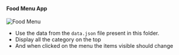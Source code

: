 #### Food Menu App

![Food Menu](./assets/food-menu.gif)

- Use the data from the `data.json` file present in this folder.
- Display all the category on the top
- And when clicked on the menu the items visible should change
